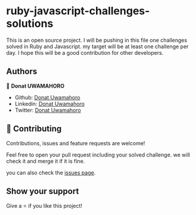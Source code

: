 # ruby-javascript-challenges-solutions

This is an open source project. I will be pushing in this file one challenges solved in Ruby and Javascript. my target will be at least one challenge per day. I hope this will be a good contribution for other developers.

## Authors

👤 **Donat UWAMAHORO**

- Github: [Donat Uwamahoro](https://github.com/uwadonat)
- Linkedin: [Donat Uwamahoro](https://www.linkedin.com/in/uwadonat)
- Twitter: [Donat Uwamahoro](https://twitter.com/uwahoroDonat)

## 🤝 Contributing

Contributions, issues and feature requests are welcome!

Feel free to open your pull request including your solved challenge. we will check it and merge it if it is fine.

you can also check the [issues page](https://github.com/uwadonat/ruby-javascript-challenges-solutions/issues/1).

## Show your support

Give a ⭐️ if you like this project!
